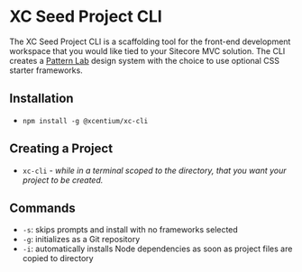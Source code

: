 # XC Seed Project CLI
The XC Seed Project CLI is a scaffolding tool for the front-end development workspace that you would like tied to your Sitecore MVC solution. The CLI creates a [Pattern Lab](https://patternlab.io/) design system with the choice to use optional CSS starter frameworks.

## Installation

- `npm install -g @xcentium/xc-cli`

## Creating a Project
- `xc-cli` - *while in a terminal scoped to the directory, that you want your project to be created.*

## Commands
- `-s`: skips prompts and install with no frameworks selected
- `-g`: initializes as a Git repository
- `-i`: automatically installs Node dependencies as soon as project files are copied to directory